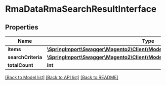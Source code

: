 # RmaDataRmaSearchResultInterface

## Properties
Name | Type | Description | Notes
------------ | ------------- | ------------- | -------------
**items** | [**\SpringImport\Swagger\Magento2\Client\Model\RmaDataRmaInterface[]**](RmaDataRmaInterface.md) | Rma list | 
**searchCriteria** | [**\SpringImport\Swagger\Magento2\Client\Model\FrameworkSearchCriteriaInterface**](FrameworkSearchCriteriaInterface.md) |  | 
**totalCount** | **int** | Total count. | 

[[Back to Model list]](../README.md#documentation-for-models) [[Back to API list]](../README.md#documentation-for-api-endpoints) [[Back to README]](../README.md)


